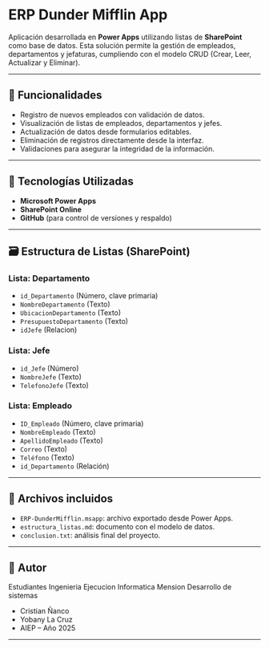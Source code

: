 # ERP Dunder Mifflin App

Aplicación desarrollada en **Power Apps** utilizando listas de **SharePoint** como base de datos. Esta solución permite la gestión de empleados, departamentos y jefaturas, cumpliendo con el modelo CRUD (Crear, Leer, Actualizar y Eliminar).

---

## 📌 Funcionalidades

- Registro de nuevos empleados con validación de datos.
- Visualización de listas de empleados, departamentos y jefes.
- Actualización de datos desde formularios editables.
- Eliminación de registros directamente desde la interfaz.
- Validaciones para asegurar la integridad de la información.

---

## 🧰 Tecnologías Utilizadas

- **Microsoft Power Apps**
- **SharePoint Online**
- **GitHub** (para control de versiones y respaldo)

---

## 🗃️ Estructura de Listas (SharePoint)

### Lista: Departamento
- `id_Departamento` (Número, clave primaria)
- `NombreDepartamento` (Texto)
- `UbicacionDepartamento` (Texto)
- `PresupuestoDepartamento` (Texto)
- `idJefe` (Relacion)

### Lista: Jefe
- `id_Jefe` (Número)
- `NombreJefe` (Texto)
- `TelefonoJefe` (Texto)

### Lista: Empleado
- `ID_Empleado` (Número, clave primaria)
- `NombreEmpleado` (Texto)
- `ApellidoEmpleado` (Texto)
- `Correo` (Texto)
- `Teléfono` (Texto)
- `id_Departamento` (Relación)

---

## 💾 Archivos incluidos

- `ERP-DunderMifflin.msapp`: archivo exportado desde Power Apps.
- `estructura_listas.md`: documento con el modelo de datos.
- `conclusion.txt`: análisis final del proyecto.

---

## 🔗 Autor
Estudiantes Ingenieria Ejecucion Informatica Mension Desarrollo de sistemas

- Cristian Ñanco
- Yobany La Cruz
- AIEP – Año 2025

---

